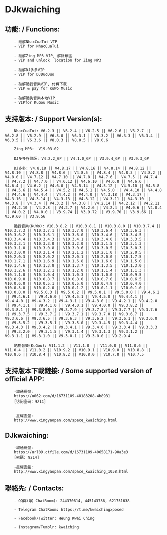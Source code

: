 # DJkwaiching

## 功能: / Functions:

        - 破解NhacCuaTui VIP
        - VIP for NhacCuaTui

        - 破解Zing MP3 VIP, 解除鎖區
        - VIP and unlock  location for Zing MP3

        - 破解DJ多多VIP
        - VIP for DJDuoDuo

        - 破解酷我音樂VIP, 付費下載
        - VIP & pay for KuWo Music

        - 破解酷狗音樂本地VIP
        - VIPfor KuGou Music

## 支持版本: / Support Version(s):

        NhacCuaTui: V6.2.3 || V6.2.4 || V6.2.5 || V6.2.6 || V6.2.7 || V6.2.8 || V6.2.9 || V6.3.0 || V6.3.1 || V6.3.2 || V6.3.3 || V6.3.4 || V6.3.5 || V6.3.6 || V8.0.3 || V8.0.5 || V8.0.6

        Zing MP3:  V19.03.02

        DJ多多谷歌版: V4.2.2_GP || V4.1.0_GP || V3.9.4_GP || V3.9.3_GP

        DJ多多: V4.8.18 || V4.8.17 || V4.8.16 || V4.8.14 || V4.8.12 || V4.8.10 || V4.8.8 || V4.8.6 || V4.8.5 || V4.8.4 || V4.8.3 || V4.8.2 || V4.8.0 || V4.7.12 || V4.7.10 || V4.7.8 || V4.7.6 || V4.7.5 || V4.7.4 || V4.7.2 || V4.7.0 || V4.6.12 || V4.6.10 || V4.6.8 || V4.6.6 || V4.6.4 || V4.6.2 || V4.6.0 || V4.5.14 || V4.5.12 || V4.5.10 || V4.5.8 || V4.5.6 || V4.5.4 || V4.5.2 || V4.5.1 || V4.5.0 || V4.4.10 || V4.4.8 || V4.4.6 || V4.4.4 || V4.4.2 || V4.4.0 || V4.3.18 || V4.3.17 || V4.3.16 || V4.3.14 || V4.3.13 || V4.3.12 || V4.3.11 || V4.3.10 || V4.3.8 || V4.3.4 || V4.3.2 || V4.3.0 || V4.2.14 || V4.2.12 || V4.2.11 || V4.2.10 || V4.2.8 || V4.2.7 || V4.2.6 || V4.2.4 || V4.0.6 || V4.0.4 || V4.0.2 || V4.0.0 || V3.9.74 || V3.9.72 || V3.9.70 || V3.9.66 || V3.9.60 || V3.9.56

        酷我音樂(KuWo): V10.3.8.2 || V10.3.8.1 || V10.3.8.0 || V10.3.7.4 || V10.3.7.3 || V10.3.7.1 || V10.3.7.0 || V10.3.6.4 || V10.3.6.3 || V10.3.6.2 || V10.3.6.1 || V10.3.6.0 || V10.3.4.6 || V10.3.4.5 || V10.3.4.4 || V10.3.4.3 || V10.3.4.1 || V10.3.4.0 || V10.3.3.5 || V10.3.3.1 || V10.3.3.0 || V10.3.2.0 || V10.3.1.5 || V10.3.1.3 || V10.3.1.0 || V10.3.0.8 || V10.3.0.6 || V10.3.0.5 || V10.3.0.3 || V10.3.0.0 || V10.2.1.4 || V10.2.1.2 || V10.2.1.0 || V10.2.0.5 || V10.2.0.3 || V10.2.0.2 || V10.2.0.1 || V10.2.0.0 || V10.1.7.5 || V10.1.7.1 || V10.1.6.9 || V10.1.6.8 || V10.1.6.0 || V10.1.5.0 || V10.1.4.6 || V10.1.3.8 || V10.1.3.7 || V10.1.3.5 || V10.1.3.0 || V10.1.2.6 || V10.1.2.1 || V10.1.2.0 || V10.1.1.4 || V10.1.1.3 || V10.1.1.0 || V10.1.0.4 || V10.1.0.3 || V10.1.0.0 || V10.0.9.5 || V10.0.9.0 || V10.0.8.7 || V10.0.8.0 || V10.0.7.0 || V10.0.6.5 || V10.0.6.0 || V10.0.5.1 || V10.0.5.0 || V10.0.4.9 || V10.0.4.0 || V10.0.3.0 || V10.0.2.0 || V10.0.1.2 || V10.0.1.1 || V10.0.1.0 || V10.0.0.0 || V9.5.0.3 || V9.5.0.2 || V9.5.0.1 || V9.5.0.0 || V9.4.6.2 || V9.4.6.1 || V9.4.6.0 || V9.4.5.1 || V9.4.5.0 || V9.4.4.1 || V9.4.4.0 || V9.4.3.2 || V9.4.3.1 || V9.4.3.0 || V9.4.2.1 || V9.4.2.0 || V9.4.1.1 || V9.4.1.0 || V9.4.0.1 || V9.4.0.0 || V9.3.8.2 || V9.3.8.1 || V9.3.8.0 || V9.3.7.9 || V9.3.7.8 || V9.3.7.7 || V9.3.7.6 || V9.3.7.5 || V9.3.7.2 || V9.3.7.1 || V9.3.7.0 || V9.3.6.7 || V9.3.6.6 || V9.3.6.5 || V9.3.6.3 || V9.3.6.2 || V9.3.6.1 || V9.3.6.0 || V9.3.5.2 || V9.3.5.1 || V9.3.5.0 || V9.3.4.5 || V9.3.4.4 || V9.3.4.3 || V9.3.4.2 || V9.3.4.1 || V9.3.4.0 || V9.3.3.4 || V9.3.3.3 || V9.3.2.0 || V9.3.1.5 || V9.3.1.4 || V9.3.1.3 || V9.3.1.2 || V9.3.1.1 || V9.3.1.0 || V9.3.0.1 || V9.3.0.0 || V9.2.9.4

        酷狗音樂(KuGou): V11.1.2 || V11.1.0  || V11.0.8 || V11.0.6 || V11.0.4 || V11.0.2 || V10.9.2 || V10.9.1 || V10.9.0 || V10.8.8 || V10.8.6 || V10.8.4 || V10.8.2 || V10.8.0 || V10.7.8 || V10.7.5

## 支持版本下載鏈接: / Some supported version of official APP:

        -城通網盤:
        https://u062.com/d/16731109-40183208-4b8931
        [访问密码：9214]


        -星耀雲盤:
        http://www.xingyaopan.com/space_kwaiching.html

## DJkwaiching:

        -城通網盤:
        https://url09.ctfile.com/d/16731109-40658171-90a3e3
        [密碼: 9214]

        -星耀雲盤:
        http://www.xingyaopan.com/space_kwaiching_1058.html

## 聯絡先: / Contacts:

        - QQ群(QQ ChatRoom): 244370614, 445143736, 621751638

        - Telegram ChatRoom: https://t.me/kwaichingxposed

        - Facebook/Twitter: Heung Kwai Ching

        - Instagram/Tumblr: kwaiching

